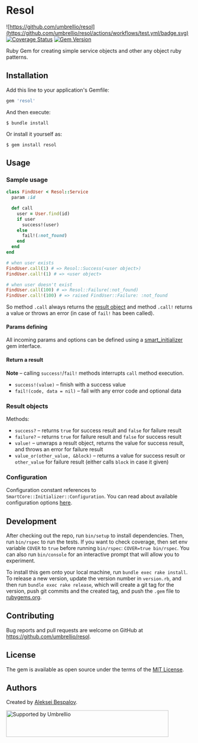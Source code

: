 # Resol

![https://github.com/umbrellio/resol](https://github.com/umbrellio/resol/actions/workflows/test.yml/badge.svg)
[![Coverage Status](https://coveralls.io/repos/github/umbrellio/resol/badge.svg?branch=master)](https://coveralls.io/github/umbrellio/resol?branch=master)
[![Gem Version](https://badge.fury.io/rb/resol.svg)](https://badge.fury.io/rb/resol)

Ruby Gem for creating simple service objects and other any object ruby patterns.

## Installation

Add this line to your application's Gemfile:

```ruby
gem 'resol'
```

And then execute:

    $ bundle install

Or install it yourself as:

    $ gem install resol

## Usage

### Sample usage

```ruby
class FindUser < Resol::Service
  param :id

  def call
    user = User.find(id)
    if user
      success!(user)
    else
      fail!(:not_found)
    end
  end
end

# when user exists
FindUser.call(1) # => Resol::Success(<user object>)
FindUser.call!(1) # => <user object>

# when user doesn't exist
FindUser.call(100) # => Resol::Failure(:not_found)
FindUser.call!(100) # => raised FindUser::Failure: :not_found
```

So method `.call` always returns the [result object](#result-objects)
and method `.call!` returns a value or throws an error (in case of `fail!` has been called).

#### Params defining

All incoming params and options can be defined using a [smart_initializer](https://github.com/smart-rb/smart_initializer) gem interface.

#### Return a result

**Note** – calling `success!`/`fail!` methods interrupts `call` method execution.

- `success!(value)` – finish with a success value
- `fail!(code, data = nil)` – fail with any error code and optional data

### Result objects

Methods:

- `success?` – returns `true` for success result and `false` for failure result
- `failure?` – returns `true` for failure result and `false` for success result
- `value!` – unwraps a result object, returns the value for success result, and throws an error for failure result
- `value_or(other_value, &block)` – returns a value for success result or `other_value` for failure result (either calls `block` in case it given)


### Configuration

Configuration constant references to `SmartCore::Initializer::Configuration`. You can read
about available configuration options [here](https://github.com/smart-rb/smart_initializer#configuration).

## Development

After checking out the repo, run `bin/setup` to install dependencies. Then, run `bin/rspec` to run the tests.
If you want to check coverage, then set env variable `COVER` to `true` before running `bin/rspec`:
`COVER=true bin/rspec`.
You can also run `bin/console` for an interactive prompt that will allow you to experiment.

To install this gem onto your local machine, run `bundle exec rake install`. To release a new version, update the version number in `version.rb`, and then run `bundle exec rake release`, which will create a git tag for the version, push git commits and the created tag, and push the `.gem` file to [rubygems.org](https://rubygems.org).

## Contributing

Bug reports and pull requests are welcome on GitHub at https://github.com/umbrellio/resol.

## License

The gem is available as open source under the terms of the [MIT License](https://opensource.org/licenses/MIT).

## Authors

Created by [Aleksei Bespalov](https://github.com/nulldef).

<a href="https://github.com/umbrellio/">
<img style="float: left;" src="https://umbrellio.github.io/Umbrellio/supported_by_umbrellio.svg" alt="Supported by Umbrellio" width="439" height="72">
</a>
